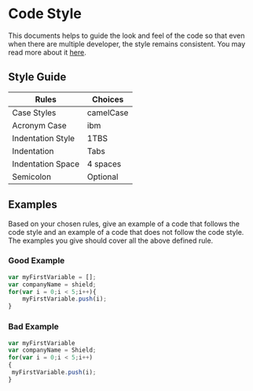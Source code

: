 # Code Style

This documents helps to guide the look and feel of the code so that even when there are multiple developer, the style remains consistent. You may read more about it [here](https://javascript.info/coding-style).

## Style Guide

| Rules             | Choices                         |
| ----------------- | ------------------------------- |
| Case Styles       | camelCase                       |
| Acronym Case      | ibm                             |
| Indentation Style | 1TBS                            |
| Indentation       | Tabs                            |
| Indentation Space | 4 spaces                        |
| Semicolon         | Optional                        |

## Examples

Based on your chosen rules, give an example of a code that follows the code style and an example of a code that does not follow the code style. The examples you give should cover all the above defined rule.

### Good Example

```js
var myFirstVariable = [];
var companyName = shield;
for(var i = 0;i < 5;i++){
    myFirstVariable.push(i);
}
```

### Bad Example

```js
var myFirstVariable
var companyName = Shield;
for(var i = 0;i < 5;i++)
{
 myFirstVariable.push(i);
}
```
